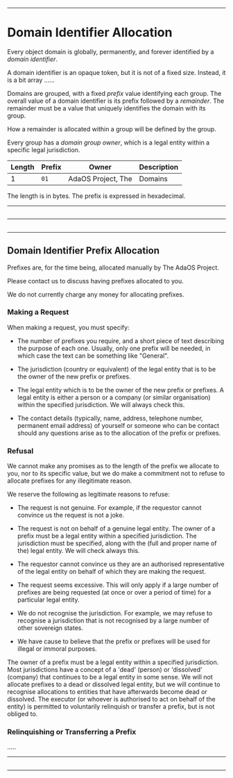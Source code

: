 -----------------------------------------------------------------------------------------------
# Domain Identifier Allocation

Every object domain is globally, permanently, and forever identified by a _domain identifier_. 

A domain identifier is an opaque token, but it is not of a fixed size. Instead, it is a bit array ......



Domains are grouped, with a fixed _prefix_ value identifying each group. The overall value of a
domain identifier is its prefix followed by a _remainder_. The remainder must be a value that
uniquely identifies the domain with its group. 

How a remainder is allocated within a group will be defined by the group.

Every group has a _domain group owner_, which is a legal entity within a specific legal
jurisdiction. 




| Length | Prefix       | Owner                 | Description                       |
| ------ | ------------ | --------------------- | --------------------------------- |
| 1      | `01`         | AdaOS Project, The    | Domains 

The length is in bytes. The prefix is expressed in hexadecimal. 








-----------------------------------------------------------------------------------------------
## 




-----------------------------------------------------------------------------------------------
## 




-----------------------------------------------------------------------------------------------
## Domain Identifier Prefix Allocation

Prefixes are, for the time being, allocated manually by The AdaOS Project. 

Please contact us to discuss having prefixes allocated to you. 

We do not currently charge any money for allocating prefixes. 


### Making a Request

When making a request, you must specify: 

 * The number of prefixes you require, and a short piece of text describing the purpose of each
   one. Usually, only one prefix will be needed, in which case the text can be something like
   "General". 

 * The jurisdiction (country or equivalent) of the legal entity that is to be the owner of the
   new prefix or prefixes. 

 * The legal entity which is to be the owner of the new prefix or prefixes. A legal entity is
   either a person or a company (or similar organisation) within the specified jurisdiction. We
   will always check this. 

 * The contact details (typically, name, address, telephone number, permanent email address) of
   yourself or someone who can be contact should any questions arise as to the allocation of
   the prefix or prefixes. 


### Refusal

We cannot make any promises as to the length of the prefix we allocate to you, nor to its
specific value, but we do make a commitment not to refuse to allocate prefixes for any
illegitimate reason. 

We reserve the following as legitimate reasons to refuse: 

 * The request is not genuine. For example, if the requestor cannot convince us the request is
   not a joke. 

 * The request is not on behalf of a genuine legal entity. The owner of a prefix must be a
   legal entity within a specified jurisdiction. The jurisdiction must be specified, along with
   the (full and proper name of the) legal entity. We will check always this. 

 * The requestor cannot convince us they are an authorised representative of the legal entity
   on behalf of which they are making the request. 

 * The request seems excessive. This will only apply if a large number of prefixes are being
   requested (at once or over a period of time) for a particular legal entity. 

 * We do not recognise the jurisdiction. For example, we may refuse to recognise a jurisdiction
   that is not recognised by a large number of other sovereign states. 

 * We have cause to believe that the prefix or prefixes will be used for illegal or immoral
   purposes. 

The owner of a prefix must be a legal entity within a specified jurisdiction. Most
jurisdictions have a concept of a 'dead' (person) or 'dissolved' (company) that continues to be
a legal entity in some sense. We will not allocate prefixes to a dead or dissolved legal
entity, but we will continue to recognise allocations to entities that have afterwards become
dead or dissolved. The executor (or whoever is authorised to act on behalf of the entity) is
permitted to voluntarily relinquish or transfer a prefix, but is not obliged to. 


### Relinquishing or Transferring a Prefix

.....




-----------------------------------------------------------------------------------------------
## 




-----------------------------------------------------------------------------------------------
## 




